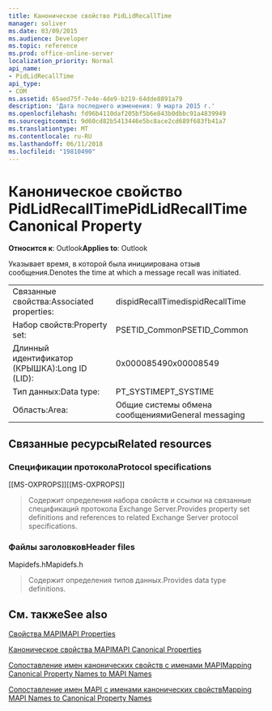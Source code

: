 ```yaml
---
title: Каноническое свойство PidLidRecallTime
manager: soliver
ms.date: 03/09/2015
ms.audience: Developer
ms.topic: reference
ms.prod: office-online-server
localization_priority: Normal
api_name:
- PidLidRecallTime
api_type:
- COM
ms.assetid: 65aed75f-7e4e-4de9-b219-64dde8891a79
description: 'Дата последнего изменения: 9 марта 2015 г.'
ms.openlocfilehash: fd96b4110daf205bf5b6e843b0dbbc91a4839949
ms.sourcegitcommit: 9d60cd82b5413446e5bc8ace2cd689f683fb41a7
ms.translationtype: MT
ms.contentlocale: ru-RU
ms.lasthandoff: 06/11/2018
ms.locfileid: "19810490"
---
```

# <a name="pidlidrecalltime-canonical-property"></a><span data-ttu-id="f57c5-103">Каноническое свойство PidLidRecallTime</span><span class="sxs-lookup"><span data-stu-id="f57c5-103">PidLidRecallTime Canonical Property</span></span>

  
  
<span data-ttu-id="f57c5-104">**Относится к**: Outlook</span><span class="sxs-lookup"><span data-stu-id="f57c5-104">**Applies to**: Outlook</span></span> 
  
<span data-ttu-id="f57c5-105">Указывает время, в которой была инициирована отзыв сообщения.</span><span class="sxs-lookup"><span data-stu-id="f57c5-105">Denotes the time at which a message recall was initiated.</span></span>
  
|||
|:-----|:-----|
|<span data-ttu-id="f57c5-106">Связанные свойства:</span><span class="sxs-lookup"><span data-stu-id="f57c5-106">Associated properties:</span></span>  <br/> |<span data-ttu-id="f57c5-107">dispidRecallTime</span><span class="sxs-lookup"><span data-stu-id="f57c5-107">dispidRecallTime</span></span>  <br/> |
|<span data-ttu-id="f57c5-108">Набор свойств:</span><span class="sxs-lookup"><span data-stu-id="f57c5-108">Property set:</span></span>  <br/> |<span data-ttu-id="f57c5-109">PSETID_Common</span><span class="sxs-lookup"><span data-stu-id="f57c5-109">PSETID_Common</span></span>  <br/> |
|<span data-ttu-id="f57c5-110">Длинный идентификатор (КРЫШКА):</span><span class="sxs-lookup"><span data-stu-id="f57c5-110">Long ID (LID):</span></span>  <br/> |<span data-ttu-id="f57c5-111">0x00008549</span><span class="sxs-lookup"><span data-stu-id="f57c5-111">0x00008549</span></span>  <br/> |
|<span data-ttu-id="f57c5-112">Тип данных:</span><span class="sxs-lookup"><span data-stu-id="f57c5-112">Data type:</span></span>  <br/> |<span data-ttu-id="f57c5-113">PT_SYSTIME</span><span class="sxs-lookup"><span data-stu-id="f57c5-113">PT_SYSTIME</span></span>  <br/> |
|<span data-ttu-id="f57c5-114">Область:</span><span class="sxs-lookup"><span data-stu-id="f57c5-114">Area:</span></span>  <br/> |<span data-ttu-id="f57c5-115">Общие системы обмена сообщениями</span><span class="sxs-lookup"><span data-stu-id="f57c5-115">General messaging</span></span>  <br/> |
   
## <a name="related-resources"></a><span data-ttu-id="f57c5-116">Связанные ресурсы</span><span class="sxs-lookup"><span data-stu-id="f57c5-116">Related resources</span></span>

### <a name="protocol-specifications"></a><span data-ttu-id="f57c5-117">Спецификации протокола</span><span class="sxs-lookup"><span data-stu-id="f57c5-117">Protocol specifications</span></span>

<span data-ttu-id="f57c5-118">[[MS-OXPROPS]]</span><span class="sxs-lookup"><span data-stu-id="f57c5-118">[[MS-OXPROPS]]</span></span> 
  
> <span data-ttu-id="f57c5-119">Содержит определения набора свойств и ссылки на связанные спецификаций протокола Exchange Server.</span><span class="sxs-lookup"><span data-stu-id="f57c5-119">Provides property set definitions and references to related Exchange Server protocol specifications.</span></span>
    
### <a name="header-files"></a><span data-ttu-id="f57c5-120">Файлы заголовков</span><span class="sxs-lookup"><span data-stu-id="f57c5-120">Header files</span></span>

<span data-ttu-id="f57c5-121">Mapidefs.h</span><span class="sxs-lookup"><span data-stu-id="f57c5-121">Mapidefs.h</span></span>
  
> <span data-ttu-id="f57c5-122">Содержит определения типов данных.</span><span class="sxs-lookup"><span data-stu-id="f57c5-122">Provides data type definitions.</span></span>
    
## <a name="see-also"></a><span data-ttu-id="f57c5-123">См. также</span><span class="sxs-lookup"><span data-stu-id="f57c5-123">See also</span></span>



[<span data-ttu-id="f57c5-124">Свойства MAPI</span><span class="sxs-lookup"><span data-stu-id="f57c5-124">MAPI Properties</span></span>](mapi-properties.md)
  
[<span data-ttu-id="f57c5-125">Каноническое свойства MAPI</span><span class="sxs-lookup"><span data-stu-id="f57c5-125">MAPI Canonical Properties</span></span>](mapi-canonical-properties.md)
  
[<span data-ttu-id="f57c5-126">Сопоставление имен канонических свойств с именами MAPI</span><span class="sxs-lookup"><span data-stu-id="f57c5-126">Mapping Canonical Property Names to MAPI Names</span></span>](mapping-canonical-property-names-to-mapi-names.md)
  
[<span data-ttu-id="f57c5-127">Сопоставление имен MAPI с именами канонических свойств</span><span class="sxs-lookup"><span data-stu-id="f57c5-127">Mapping MAPI Names to Canonical Property Names</span></span>](mapping-mapi-names-to-canonical-property-names.md)

